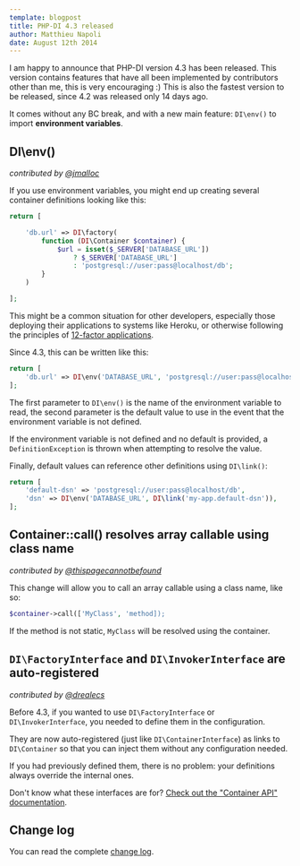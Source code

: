 ```yaml
---
template: blogpost
title: PHP-DI 4.3 released
author: Matthieu Napoli
date: August 12th 2014
---
```


I am happy to announce that PHP-DI version 4.3 has been released. This version contains features that have all been
implemented by contributors other than me, this is very encouraging :) This is also the fastest version to be released,
since 4.2 was released only 14 days ago.

It comes without any BC break, and with a new main feature: `DI\env()` to import **environment variables**.


## DI\env()

*contributed by [@jmalloc](https://github.com/jmalloc)*

If you use environment variables, you might end up creating several container definitions looking like this:

```php
return [

    'db.url' => DI\factory(
        function (DI\Container $container) {
            $url = isset($_SERVER['DATABASE_URL'])
                ? $_SERVER['DATABASE_URL']
                : 'postgresql://user:pass@localhost/db';
        }
    )

];
```

This might be a common situation for other developers, especially those deploying their applications to
systems like Heroku, or otherwise following the principles of [12-factor applications](http://12factor.net/config).

Since 4.3, this can be written like this:

```php
return [
    'db.url' => DI\env('DATABASE_URL', 'postgresql://user:pass@localhost/db'),
];
```

The first parameter to `DI\env()` is the name of the environment variable to read,
the second parameter is the default value to use in the event that the environment variable is not defined.

If the environment variable is not defined and no default is provided, a `DefinitionException`
is thrown when attempting to resolve the value.

Finally, default values can reference other definitions using `DI\link()`:

```php
return [
    'default-dsn' => 'postgresql://user:pass@localhost/db',
    'dsn' => DI\env('DATABASE_URL', DI\link('my-app.default-dsn')),
];
```


## Container::call() resolves array callable using class name

*contributed by [@thispagecannotbefound](https://github.com/thispagecannotbefound)*

This change will allow you to call an array callable using a class name, like so:

```php
$container->call(['MyClass', 'method]);
```

If the method is not static, `MyClass` will be resolved using the container.


## `DI\FactoryInterface` and `DI\InvokerInterface` are auto-registered

*contributed by [@drealecs](https://github.com/drealecs)*

Before 4.3, if you wanted to use `DI\FactoryInterface` or `DI\InvokerInterface`, you needed to define
them in the configuration.

They are now auto-registered (just like `DI\ContainerInterface`) as links to `DI\Container` so that
you can inject them without any configuration needed.

If you had previously defined them, there is no problem: your definitions always override the internal ones.

Don't know what these interfaces are for? [Check out the "Container API" documentation](http://php-di.org/doc/container.html).


## Change log

You can read the complete [change log](../change-log.md).
